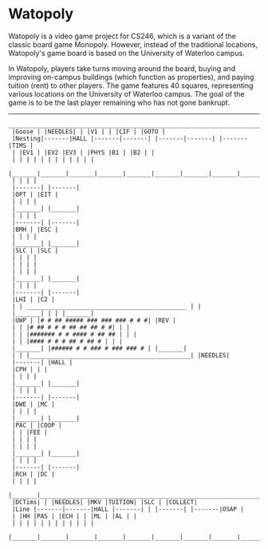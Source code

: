 # Watopoly

Watopoly is a video game project for CS246, which is a variant of the classic board game Monopoly. However, instead of the traditional locations, Watopoly's game board is based on the University of Waterloo campus.

In Watopoly, players take turns moving around the board, buying and improving on-campus buildings (which function as properties), and paying tuition (rent) to other players. The game features 40 squares, representing various locations on the University of Waterloo campus. The goal of the game is to be the last player remaining who has not gone bankrupt.

---

```code
_________________________________________________________________________________________
 |Goose | |NEEDLES| | |V1 | | |CIF | |GOTO |
 |Nesting|-------|HALL |-------|-------| |-------|-------| |-------|TIMS |
 | |EV1 | |EV2 |EV3 | |PHYS |B1 | |B2 | |
 | | | | | | | | | | | |
 |_______|_______|_______|_______|_______|_______|_______|_______|_______|_______|_______|
 | | | |
 |-------| |-------|
 |OPT | |EIT |
 | | | |
 |_______| |_______|
 | | | |
 |-------| |-------|
 |BMH | |ESC |
 | | | |
 |_______| |_______|
 |SLC | |SLC |
 | | | |
 | | | |
 | | | |
 |_______| |_______|
 | | | |
 |-------| |-------|
 |LHI | |C2 |
 | | _____________________________________________ | |
 |_______| | | |_______|
 |UWP | |# # ## ##### ### ### ### # # #| |REV |
 | | |# ## # # # ## ## ## # #| | |
 | | |####### # # #### # ## ## | | |
 | | |#### # # # ## # ## # | | |
 |_______| |###### # # ### # ### ### # | |_______|
 | | |_____________________________________________| |NEEDLES|
 |-------| |HALL |
 |CPH | | |
 | | | |
 |_______| |_______|
 | | | |
 |-------| |-------|
 |DWE | |MC |
 | | | |
 |_______| |_______|
 |PAC | |COOP |
 | | |FEE |
 | | | |
 | | | |
 |_______| |_______|
 | | | |
 |-------| |-------|
 |RCH | |DC |
 | | | |
 |_______|_______________________________________________________________________|_______|
 |DCTims| | |NEEDLES| |MKV |TUITION| |SLC | |COLLECT|
 |Line |-------|-------|HALL |-------| | |-------| |-------|OSAP |
 | |HH |PAS | |ECH | | |ML | |AL | |
 | | | | | | | | | | | |
 |_______|_______|_______|_______|_______|_______|_______|_______|_______|_______|_______|```
